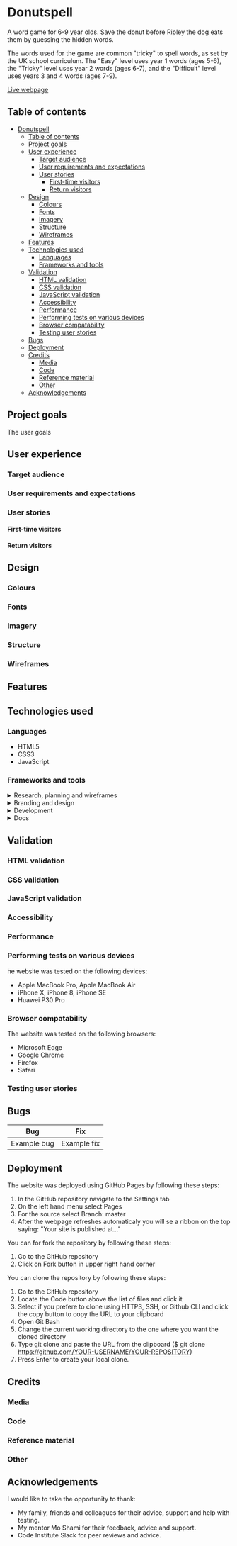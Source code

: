 # Donutspell

A word game for 6-9 year olds. Save the donut before Ripley the dog eats them by guessing the hidden words.

The words used for the game are common "tricky" to spell words, as set by the UK school curriculum. The "Easy" level uses year 1 words (ages 5-6), the "Tricky" level uses year 2 words (ages 6-7), and the "Difficult" level uses years 3 and 4 words (ages 7-9).

[Live webpage](https://lucywoodman.github.io/donutspell/)

## Table of contents

- [Donutspell](#donutspell)
  - [Table of contents](#table-of-contents)
  - [Project goals](#project-goals)
  - [User experience](#user-experience)
    - [Target audience](#target-audience)
    - [User requirements and expectations](#user-requirements-and-expectations)
    - [User stories](#user-stories)
      - [First-time visitors](#first-time-visitors)
      - [Return visitors](#return-visitors)
  - [Design](#design)
    - [Colours](#colours)
    - [Fonts](#fonts)
    - [Imagery](#imagery)
    - [Structure](#structure)
    - [Wireframes](#wireframes)
  - [Features](#features)
  - [Technologies used](#technologies-used)
    - [Languages](#languages)
    - [Frameworks and tools](#frameworks-and-tools)
  - [Validation](#validation)
    - [HTML validation](#html-validation)
    - [CSS validation](#css-validation)
    - [JavaScript validation](#javascript-validation)
    - [Accessibility](#accessibility)
    - [Performance](#performance)
    - [Performing tests on various devices](#performing-tests-on-various-devices)
    - [Browser compatability](#browser-compatability)
    - [Testing user stories](#testing-user-stories)
  - [Bugs](#bugs)
  - [Deployment](#deployment)
  - [Credits](#credits)
    - [Media](#media)
    - [Code](#code)
    - [Reference material](#reference-material)
    - [Other](#other)
  - [Acknowledgements](#acknowledgements)


## Project goals

The user goals

## User experience

### Target audience

### User requirements and expectations

### User stories

#### First-time visitors

#### Return visitors

## Design

### Colours

### Fonts

### Imagery

### Structure

### Wireframes

## Features

## Technologies used

### Languages

- HTML5
- CSS3
- JavaScript

### Frameworks and tools

<details><summary>Research, planning and wireframes</summary>
<ol>
   <li>VSCode (markdown)</li>
   <li>Figma for wireframes and notes</li>
</ol>
</details>

<details><summary>Branding and design</summary>
<ol>
   <li>Figma</li>
   <li>Google Fonts and Phosphoricons</li>
   <li>Blush illustrations</li>
</ol>
</details>

<details><summary>Development</summary>
<ol>
   <li>Git and GitHub</li>
   <li>VSCode</li>
   <li>Figma's Favvy Favicon Exporter plugin</li>
</ol>
</details>

<details><summary>Docs</summary>
<ol>
   <li>VSCode (markdown)</li>
   <li>Am I Responsive for the mockup</li>
   <li>CloudApp for screenshots</li>
</ol>
</details>

## Validation

### HTML validation

### CSS validation

### JavaScript validation

### Accessibility

### Performance

### Performing tests on various devices

he website was tested on the following devices:

- Apple MacBook Pro, Apple MacBook Air
- iPhone X, iPhone 8, iPhone SE
- Huawei P30 Pro

### Browser compatability

The website was tested on the following browsers:

- Microsoft Edge
- Google Chrome
- Firefox
- Safari

### Testing user stories

## Bugs

| **Bug**     | **Fix**     |
| ----------- | ----------- |
| Example bug | Example fix |

## Deployment

The website was deployed using GitHub Pages by following these steps:

1. In the GitHub repository navigate to the Settings tab
2. On the left hand menu select Pages
3. For the source select Branch: master
4. After the webpage refreshes automaticaly you will se a ribbon on the top saying: "Your site is published at..."

You can for fork the repository by following these steps:

1. Go to the GitHub repository
2. Click on Fork button in upper right hand corner

You can clone the repository by following these steps:

1. Go to the GitHub repository
2. Locate the Code button above the list of files and click it
3. Select if you prefere to clone using HTTPS, SSH, or Github CLI and click the copy button to copy the URL to your clipboard
4. Open Git Bash
5. Change the current working directory to the one where you want the cloned directory
6. Type git clone and paste the URL from the clipboard ($ git clone https://github.com/YOUR-USERNAME/YOUR-REPOSITORY)
7. Press Enter to create your local clone.

## Credits

### Media

### Code

### Reference material

### Other

## Acknowledgements

I would like to take the opportunity to thank:

- My family, friends and colleagues for their advice, support and help with testing.
- My mentor Mo Shami for their feedback, advice and support.
- Code Institute Slack for peer reviews and advice.